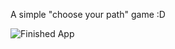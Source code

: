 A simple "choose your path" game :D

![Finished App](https://github.com/londonappbrewery/Images/blob/master/Destini.gif)

